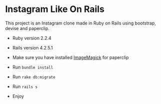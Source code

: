 # Instagram Like On Rails

This project is an Instagram clone made ​​in Ruby on Rails using bootstrap, devise and paperclip.

* Ruby version 2.2.4

* Rails version 4.2.5.1

* Make sure you have installed [ImageMagick](http://www.imagemagick.org) for paperclip

* Run `bundle install`

* Run `rake db:migrate`

* Run `rails s`

* Enjoy
